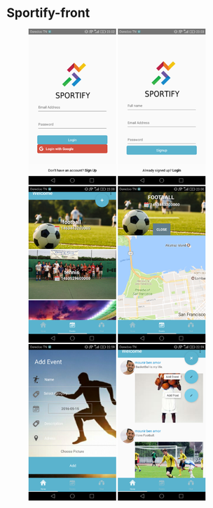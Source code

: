 # Sportify-front
<p align="center">
  <img src="Login.png" width="200"/>
  <img src="SignUp.png" width="200"/>
  <img src="events.png" width="200"/>
  <img src="Event.png" width="200"/>
  <img src="AddEvent.png" width="200"/>
  <img src="Posts.png" width="200"/>
</p>
